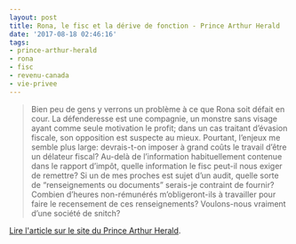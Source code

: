 ```yaml
---
layout: post
title: Rona, le fisc et la dérive de fonction - Prince Arthur Herald
date: '2017-08-18 02:46:16'
tags:
- prince-arthur-herald
- rona
- fisc
- revenu-canada
- vie-privee
---
```


> Bien peu de gens y verrons un problème à ce que Rona soit défait en cour. La défenderesse est une compagnie, un monstre sans visage ayant comme seule motivation le profit; dans un cas traitant d’évasion fiscale, son opposition est suspecte au mieux. Pourtant, l’enjeux me semble plus large: devrais-t-on imposer à grand coûts le travail d’être un délateur fiscal? Au-delà de l’information habituellement contenue dans le rapport d’impôt, quelle information le fisc peut-il nous exiger de remettre? Si un de mes proches est sujet d’un audit, quelle sorte de “renseignements ou documents” serais-je contraint de fournir? Combien d’heures non-rémunérés m’obligeront-ils à travailler pour faire le recensement de ces renseignements? Voulons-nous vraiment d’une société de snitch?

[Lire l'article sur le site du Prince Arthur Herald](http://princearthurherald.com/fr/affaires-2/rona-le-fisc-et-la-derive-de-fonction-maxime-rousseau). 